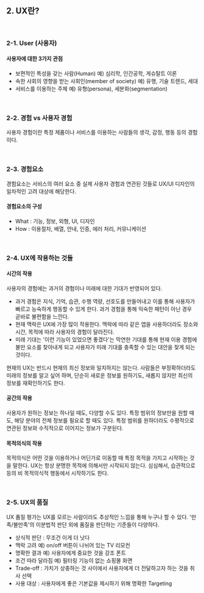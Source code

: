 ## 2. UX란?

<br/>

### 2-1. User (사용자)

#### 사용자에 대한 3가지 관점

- 보편적인 특성을 갖는 사람(Human)
  예) 심리학, 인간공학, 게슈탈트 이론
- 속한 사회의 영향을 받는 사회인(member of society)
  예) 유행, 기술 트렌드, 세대
- 서비스를 이용하는 주체
  예) 유형(persona), 세분화(segmentation)

<br/>

### 2-2. 경험 vs 사용자 경험

사용자 경험이란 특정 제품이나 서비스를 이용하는 사람들의 생각, 감정, 행동 등의 경험이다.

<br/>

### 2-3. 경험요소

경험요소는 서비스의 여러 요소 중 실제 사용자 경험과 연관된 것들로 UX/UI 디자인의 일차적인 고려 대상에 해당한다.

#### 경험요소의 구성

- What : 기능, 정보, 외형, UI, 디자인
- How : 이용절차, 배열, 안내, 인증, 에러 처리, 커뮤니케이션

<br/>

### 2-4. UX에 작용하는 것들

#### 시간의 작용

사용자의 경험에는 과거의 경험이나 미래에 대한 기대가 반영되어 있다.

- 과거 경험은 지식, 기억, 습관, 수행 역량, 선호도를 만들어내고 이를 통해 사용자가 빠르고 능숙하게 행동할 수 있게 한다. 과거 경험을 통해 익숙한 패턴이 아닌 경우 곧바로 불편함을 느낀다.
- 현재 맥락은 UX에 가장 많이 작용한다. 맥락에 따라 같은 앱을 사용하더라도 장소와 시간, 목적에 따라 사용자의 경험이 달라진다.
- 미래 기대는 '이런 기능이 있었으면 좋겠다'는 막연한 기대를 통해 현재 이용 경험에 불만 요소를 찾아내게 되고 사용자가 미래 기대를 충족할 수 있는 대안을 찾게 되는 것이다.

현재의 UX는 반드시 현재의 최신 정보와 일치하지는 않는다. 사람들은 부정확하더라도 미래의 정보를 알고 싶어 하며, 단순히 새로운 정보를 원하기도, 새롭지 않지만 최신의 정보를 재확인하기도 한다.

#### 공간의 작용

사용자가 원하는 정보는 하나일 때도, 다양할 수도 있다. 특정 범위의 정보만을 원할 때도, 해당 분야의 전체 정보를 필요로 할 때도 있다. 특정 범위를 원하더라도 수평적으로 연관된 정보와 수직적으로 이어지는 정보가 구분된다.

#### 목적의식의 작용

목적의식은 어떤 것을 이용하거나 어딘가로 이동할 때 특정 목적을 가지고 시작하는 것을 말한다. UX는 항상 분명한 목적에 의해서만 시작되지 않는다. 심심해서, 습관적으로 등의 비 목적의식적 행동에서 시작하기도 한다.

<br/>

### 2-5. UX의 품질

UX 품질 평가는 UX를 모르는 사람이라도 추상적인 느낌을 통해 누구나 할 수 있다. '만족/불만족'의 이분법적 판단 외에 품질을 판단하는 기준들이 다양하다.

- 상식적 판단 : 무조건 이게 더 낫다
- 맥락 고려 예) on/off 버튼이 나뉘어 있는 TV 리모컨
- 명확한 결과 예) 사용자에게 중요한 것을 강조 폰트
- 조건 따라 달라짐 예) 필터링 기능이 없는 쇼핑몰 화면
- Trade-off : 가치가 상충하는 것 사이에서 사용자에게 더 전달하고자 하는 것을 취사 선택
- 사용 대상 : 사용자에게 좋은 기본값을 제시하기 위해 명확한 Targeting
